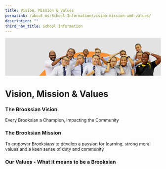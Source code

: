 ```yaml
---
title: Vision, Mission & Values
permalink: /about-us/School-Information/vision-mission-and-values/
description: ""
third_nav_title: School Information
---
```

![](/images/about_us.jpg)


Vision, Mission & Values
========================


### The Brooksian Vision

Every Brooksian a Champion, Impacting the Community

### The Brooksian Mission

To empower Brooksians to develop a passion for learning, strong moral values and a keen sense of duty and community

### Our Values - What it means to be a Brooksian
